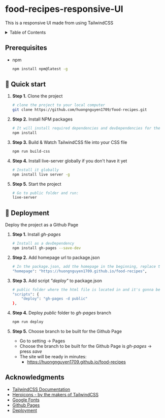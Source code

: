 # food-recipes-responsive-UI

This is a responsive UI made from using TailwindCSS

<!-- TABLE OF CONTENTS -->
<details>
  <summary>Table of Contents</summary>
  <ol>
   <li><a href="#prerequisites">Prerequisites</a></li>
   <li><a href="#quick-start">Quick start</a></li>
   <li><a href="#deployment">Deployment</a></li>
   <li><a href="#acknowledgments">Acknowledgments</a></li>
  </ol>
</details>

## Prerequisites

- npm
  ```sh
  npm install npm@latest -g
  ```

## 🚀 Quick start

1.  **Step 1.**
    Clone the project
    ```sh
    # clone the project to your local computer
    git clone https://github.com/huongnguyen1709/food-recipes.git
    ```
1.  **Step 2.**
    Install NPM packages
    ```sh
    # It will install required dependencies and devDependencies for the project
    npm install
    ```
1.  **Step 3.**
    Build & Watch TailwindCSS file into your CSS file

    ```sh
    npm run build-css
    ```

1.  **Step 4.**
    Install live-server globally if you don't have it yet

    ```sh
    # Install it globally
    npm install live server -g
    ```

1.  **Step 5.**
    Start the project
    ```sh
    # Go to public folder and run:
    live-server
    ```

## 🚀 Deployment

Deploy the project as a Github Page

1.  **Step 1.**
    Install _gh-pages_
    ```sh
    # Install as a devDependency
    npm install gh-pages --save-dev
    ```
1.  **Step 2.**
    Add homepage url to package.json
    ```sh
    # In the package.json, add the homepage in the beginning, replace the URL with your Github-pages-link
    "homepage": "https://huongnguyen1709.github.io/food-recipes",
    ```
1.  **Step 3.**
    Add script _"deploy"_ to package.json

    ```sh
    # public folder where the html file is located in and it's gonna be public on Github page
    "scripts": {
        "deploy": "gh-pages -d public"
    },
    ```

1.  **Step 4.**
    Deploy _public_ folder to _gh-pages_ branch

    ```sh
    npm run deploy
    ```

1.  **Step 5.**
    Choose branch to be built for the Github Page

    - Go to setting -> Pages
    - Choose the branch to be built for the Github Page is _gh-pages_ -> press _save_
    - The site will be ready in minutes:
      - https://huongnguyen1709.github.io/food-recipes

## Acknowledgments

- [TailwindCSS Documentation](https://v2.tailwindcss.com/docs)
- [Heroicons - by the makers of TailwindCSS](https://heroicons.com/)
- [Google Fonts](https://fonts.google.com/)
- [Github Pages](https://pages.github.com/)
- [Deployment](https://www.youtube.com/watch?v=Q9n2mLqXFpU)
